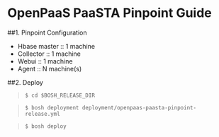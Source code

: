 # OpenPaaS PaaSTA Pinpoint Guide


##1. Pinpoint Configuration
- Hbase master :: 1 machine
- Collector :: 1 machine
- Webui :: 1 machine
- Agent :: N machine(s)

##2. Deploy
>`$ cd $BOSH_RELEASE_DIR`

>`$ bosh deployment deployment/openpaas-paasta-pinpoint-release.yml`

>`$ bosh deploy`

